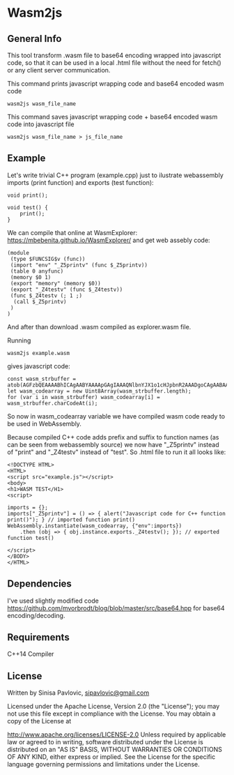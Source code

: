 
Wasm2js
=======

General Info
------------

This tool transform .wasm file to base64 encoding wrapped into javascript code, so that it can be used in a local .html file without the need for fetch() or any client server communication.

This command prints javascript wrapping code and base64 encoded wasm code

```
wasm2js wasm_file_name
```

This command saves javascript wrapping code + base64 encoded wasm code into javascript file

```
wasm2js wasm_file_name > js_file_name
```

Example
-------

Let's write trivial C++ program (example.cpp) just to ilustrate webassembly imports (print function) and exports (test function):

```
void print();

void test() {
	print();
}
```

We can compile that online at WasmExplorer: https://mbebenita.github.io/WasmExplorer/ and get web assebly code:

```
(module
 (type $FUNCSIG$v (func))
 (import "env" "_Z5printv" (func $_Z5printv))
 (table 0 anyfunc)
 (memory $0 1)
 (export "memory" (memory $0))
 (export "_Z4testv" (func $_Z4testv))
 (func $_Z4testv (; 1 ;)
  (call $_Z5printv)
 )
)
```

And after than download .wasm compiled as explorer.wasm file.

Running 

```
wasm2js example.wasm 
```

gives javascript code:

```
const wasm_strbuffer = atob(AGFzbQEAAAABhICAgAABYAAAApGAgIAAAQNlbnYJX1o1cHJpbnR2AAADgoCAgAABAASEgICAAAFwAAAFg4CAgAABAAEGgYCAgAAAB5WAgIAAAgZtZW1vcnkCAAhfWjR0ZXN0dgABCoqAgIAAAYSAgIAAABAACw==);
let wasm_codearray = new Uint8Array(wasm_strbuffer.length);
for (var i in wasm_strbuffer) wasm_codearray[i] = wasm_strbuffer.charCodeAt(i);
```

So now in wasm_codearray variable we have compiled wasm code ready to be used in WebAssembly.

Because compiled C++ code adds prefix and suffix to function names (as can be seen from webassembly source) we now have "_Z5printv" instead of "print" and "_Z4testv" instead of "test". So .html file to run it all looks like:

```
<!DOCTYPE HTML>
<HTML>
<script src="example.js"></script>
<body>
<h1>WASM TEST</H1>
<script>

imports = {};
imports["_Z5printv"] = () => { alert("Javascript code for C++ function print()"); } // imported function print()
WebAssembly.instantiate(wasm_codearray, {"env":imports})
	.then (obj => { obj.instance.exports._Z4testv(); }); // exported function test()

</script>
</BODY>
</HTML>
```


Dependencies
------------
I've used slightly modified code https://github.com/mvorbrodt/blog/blob/master/src/base64.hpp for base64 encoding/decoding.


Requirements
------------
C++14 Compiler


License
-------

Written by Sinisa Pavlovic, sipavlovic@gmail.com

Licensed under the Apache License, Version 2.0 (the "License"); you may not use this file except in compliance with the License. You may obtain a copy of the License at

 http://www.apache.org/licenses/LICENSE-2.0
Unless required by applicable law or agreed to in writing, software distributed under the License is distributed on an "AS IS" BASIS, WITHOUT WARRANTIES OR CONDITIONS OF ANY KIND, either express or implied. See the License for the specific language governing permissions and limitations under the License.



